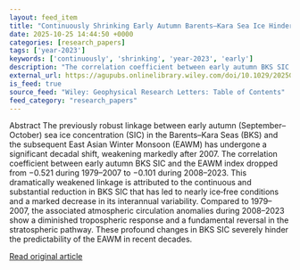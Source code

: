 ```yaml
---
layout: feed_item
title: "Continuously Shrinking Early Autumn Barents–Kara Sea Ice Hinders East Asian Winter Monsoon Forecasting"
date: 2025-10-25 14:44:50 +0000
categories: [research_papers]
tags: ['year-2023']
keywords: ['continuously', 'shrinking', 'year-2023', 'early']
description: "The correlation coefficient between early autumn BKS SIC and the EAWM index dropped from −0"
external_url: https://agupubs.onlinelibrary.wiley.com/doi/10.1029/2025GL117871?af=R
is_feed: true
source_feed: "Wiley: Geophysical Research Letters: Table of Contents"
feed_category: "research_papers"
---
```


Abstract The previously robust linkage between early autumn (September–October) sea ice concentration (SIC) in the Barents–Kara Seas (BKS) and the subsequent East Asian Winter Monsoon (EAWM) has undergone a significant decadal shift, weakening markedly after 2007. The correlation coefficient between early autumn BKS SIC and the EAWM index dropped from −0.521 during 1979–2007 to −0.101 during 2008–2023. This dramatically weakened linkage is attributed to the continuous and substantial reduction in BKS SIC that has led to nearly ice‐free conditions and a marked decrease in its interannual variability. Compared to 1979–2007, the associated atmospheric circulation anomalies during 2008–2023 show a diminished tropospheric response and a fundamental reversal in the stratospheric pathway. These profound changes in BKS SIC severely hinder the predictability of the EAWM in recent decades.

[Read original article](https://agupubs.onlinelibrary.wiley.com/doi/10.1029/2025GL117871?af=R)
